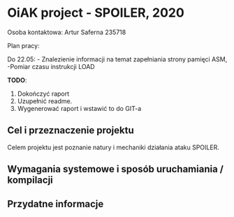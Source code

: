 # OiAK project - SPOILER, 2020

Osoba kontaktowa: Artur Saferna 235718



Plan pracy:

Do 22.05: - Znalezienie informacji na temat zapełniania strony pamięci  ASM, -Pomiar czasu instrukcji LOAD

**TODO**:
1. Dokończyć raport
3. Uzupełnić readme.
3. Wygenerować raport i wstawić to do GIT-a


Cel i przeznaczenie projektu
--------

Celem projektu jest poznanie natury i mechaniki działania ataku SPOILER. 

Wymagania systemowe i sposób uruchamiania / kompilacji
--------


Przydatne informacje
--------
